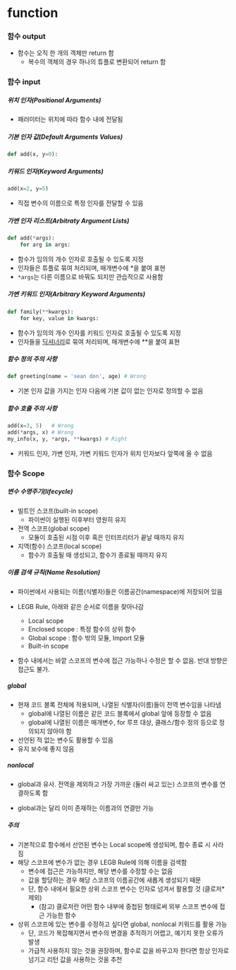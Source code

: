 # function

### 함수 output

- 함수는 오직 한 개의 객체만 return 함
  - 복수의 객체의 경우 하나의 튜플로 변환되어 return 함



### 함수 input

##### 위치 인자(Positional Arguments)

- 패러미터는 위치에 따라 함수 내에 전달됨



##### 기본 인자 값(Default Arguments Values)

```python
def add(x, y=0):
```



##### 키워드 인자(Keyword Arguments)

```python
add(x=2, y=5)
```

- 직접 변수의 이름으로 특정 인자를 전달할 수 있음



##### 가변 인자 리스트(Arbitraty Argument Lists)

```python
def add(*args):
    for arg in args:
```

- 함수가 임의의 개수 인자로 호출될 수 있도록 지정
- 인자들은 튜플로 묶여 처리되며, 매개변수에 *을 붙여 표현
- `*args`는 다른 이름으로 바꿔도 되지만 관습적으로 사용함



##### 가변 키워드 인자(Arbitrary Keyword Arguments)

```python
def family(**kwargs):
    for key, value in kwargs:
```

- 함수가 임의의 개수 인자를 키워드 인자로 호출될 수 있도록 지정
- 인자들을 <u>딕셔너리</u>로 묶여 처리되며, 매개변수에 **을 붙여 표현



##### 함수 정의 주의 사항

```python
def greeting(name = 'sean don', age) # Wrong
```

- 기본 인자 값을 가지는 인자 다음에 기본 값이 없는 인자로 정의할 수 없음



##### 함수 호출 주의 사항

```python
add(x=3, 5)   # Wrong
add(*args, x) # Wrong
my_info(x, y, *args, **kwargs) # Right
```

- 키워드 인자, 가변 인자, 가변 키워드 인자가 위치 인자보다 앞쪽에 올 수 없음



### 함수 Scope

##### 변수 수명주기(lifecycle)

- 빌트인 스코프(built-in scope)
  - 파이썬이 실행된 이후부터 영원히 유지
- 전역 스코프(global scope)
  - 모듈이 호출된 시점 이후 혹은 인터프리터가 끝날 때까지 유지
- 지역(함수) 스코프(local scope)
  - 함수가 호출될 때 생성되고, 함수가 종료될 때까지 유지



##### 이름 검색 규칙(Name Resolution)

- 파이썬에서 사용되는 이름(식별자)들은 이름공간(namespace)에 저장되어 있음

- LEGB Rule, 아래와 같은 순서로 이름을 찾아나감
  - Local scope
  - Enclosed scope : 특정 함수의 상위 함수
  - Global scope : 함수 밖의 모듈, Import 모듈
  - Built-in scope

- 함수 내에서는 바깥 스코프의 변수에 접근 가능하나 수정은 할 수 없음. 반대 방향은 접근도 불가.



##### global

- 현재 코드 블록 전체에 적용되며, 나열된 식별자(이름)들이 전역 변수임을 나타냄
  - global에 나열된 이름은 같은 코드 블록에서 global 앞에 등장할 수 없음
  - global에 나열된 이름은 매개변수, for 루프 대상, 클래스/함수 정의 등으로 정의되지 않아야 함
- 선언된 적 없는 변수도 활용할 수 있음
- 유지 보수에 좋지 않음



##### nonlocal

- global과 유사. 전역을 제외하고 가장 가까운 (둘러 싸고 있는) 스코프의 변수를 연결하도록 함

- global과는 달리 이미 존재하는 이름과의 연결만 가능



##### 주의

- 기본적으로 함수에서 선언된 변수는 Local scope에 생성되며, 함수 종료 시 사라짐
- 해당 스코프에 변수가 없는 경우 LEGB Rule에 의해 이름을 검색함
  - 변수에 접근은 가능하지만, 해당 변수를 수정할 수는 없음
  - 값을 할당하는 경우 해당 스코프의 이름공간에 새롭게 생성되기 때문
  - 단, 함수 내에서 필요한 상위 스코프 변수는 인자로 넘겨서 활용할 것 (클로저* 제외)
    - (참고) 클로저란 어떤 함수 내부에 중첩된 형태로써 외부 스코프 변수에 접근 가능한 함수
- 상위 스코프에 있는 변수를 수정하고 싶다면 global, nonlocal 키워드를 활용 가능
  - 단, 코드가 복잡해지면서 변수의 변경을 추적하기 어렵고, 예기치 못한 오류가 발생
  - 가급적 사용하지 않는 것을 권장하며, 함수로 값을 바꾸고자 한다면 항상 인자로 넘기고 리턴 값을 사용하는 것을 추천

